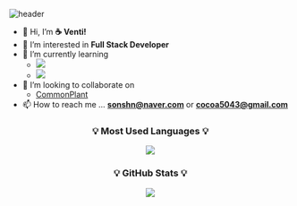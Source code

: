 ![header](https://capsule-render.vercel.app/api?type=waving&color=gradient&height=240&section=footer&text=Hi,%20there!%20🎉%20Welcome!%20☕&fontSize=48)

- 👋 Hi, I’m **☕ Venti!**
- 👀 I’m interested in **Full Stack Developer**
- 🌱 I’m currently learning
  - <img src="https://img.shields.io/badge/Spring-6DB33F?style=plastic&logo=Spring&logoColor=white"/></a>
  - <img src="https://img.shields.io/badge/Spring Boot-6DB33F?style=plastic&logo=Spring Boot&logoColor=white"/></a>
- 💞️ I’m looking to collaborate on
  - [CommonPlant](https://github.com/UMC-CommonPlant)
- 📫 How to reach me ... **sonshn@naver.com** or **cocoa5043@gmail.com**

<h3 align="center">💡 Most Used Languages 💡</h3>
<p align="center">
  <a href="https://github.com/$sonshn">
    <img align="center" src="https://github-readme-stats-kappa-hazel-98.vercel.app/api/top-langs/?username=sonshn&layout=compact&theme=monokai&card_width=240" />
  </a>
</p>
<h3 align="center">💡 GitHub Stats 💡</h3>
<p align="center">
  <a href="https://github.com/$sonshn">
    <img align="center" src="https://github-readme-stats-kappa-hazel-98.vercel.app/api?username=sonshn&theme=calm&count_private=true&show_icons=true&exclude_repo=" />
  </a>
</p>

<!---
sonshn/sonshn is a ✨ special ✨ repository because its `README.md` (this file) appears on your GitHub profile.
You can click the Preview link to take a look at your changes.
--->
